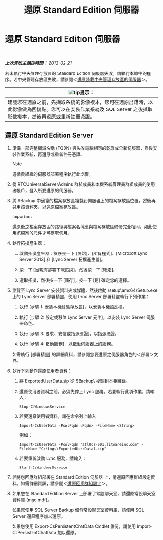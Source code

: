 ﻿---
title: 還原 Standard Edition 伺服器
TOCTitle: 還原 Standard Edition 伺服器
ms:assetid: d1845663-3138-4fd6-b3e7-337e294d40d8
ms:mtpsurl: https://technet.microsoft.com/zh-tw/library/Hh202190(v=OCS.15)
ms:contentKeyID: 52056226
ms.date: 08/10/2015
mtps_version: v=OCS.15
ms.translationtype: HT
---

# 還原 Standard Edition 伺服器

 

_**上次修改主題的時間：** 2013-02-21_

若未執行中央管理存放區的 Standard Edition 伺服器失敗，請執行本節中的程序。若中央管理存放區失敗，請參閱＜[還原裝載中央管理存放區的伺服器](lync-server-2013-restoring-the-server-hosting-the-central-management-store.md)＞。

<table>
<thead>
<tr class="header">
<th><img src="images/JJ205025.tip(OCS.15).gif" title="tip" alt="tip" />提示：</th>
</tr>
</thead>
<tbody>
<tr class="odd">
<td>建議您在還原之前，先擷取系統的影像複本，您可在還原出錯時，以此影像做為回復點。您可以在安裝作業系統及 SQL Server 之後擷取影像複本，然後再還原或重新註冊憑證。</td>
</tr>
</tbody>
</table>


## 還原 Standard Edition Server

1.  準備一部完整網域名稱 (FQDN) 與失敗電腦相同的乾淨或全新伺服器，然後安裝作業系統，再還原或重新註冊憑證。
    
    > [!NOTE]  
    > 遵循貴組織的伺服器部署程序執行此步驟。
    


2.  從 RTCUniversalServerAdmins 群組成員和本機系統管理員群組成員的使用者帳戶，登入所要還原的伺服器。

3.  將 $Backup 中適當的檔案存放區複製到伺服器上的檔案存放區位置，然後再共用該資料夾，以還原檔案存放區。
    
    > [!IMPORTANT]  
    > 還原後之檔案存放區的路徑與檔案名稱應與檔案存放區備份完全相同，如此使用該檔案的元件才可存取使用。
    


4.  執行拓撲產生器：
    
    1.  啟動拓撲產生器：依序按一下 \[開始\]、\[所有程式\]、\[Microsoft Lync Server 2013\] 和 \[Lync Server 拓撲產生器\]。
    
    2.  按一下 \[從現有部署下載拓撲\]，然後按一下 \[確定\]。
    
    3.  選取拓撲，然後按一下 \[儲存\]。按一下 \[是\] 確定您的選擇。

5.  瀏覽至 Lync Server 安裝資料夾或媒體，然後啟動 \\setup\\amd64\\Setup.exe 上的 Lync Server 部署精靈。使用 Lync Server 部署精靈執行下列作業：
    
    1.  執行 \[步驟 1: 安裝本機組態存放區\]，以安裝本機設定檔。
    
    2.  執行 \[步驟 2: 設定或移除 Lync Server 元件\]，以安裝 Lync Server 伺服器角色。
    
    3.  執行 \[步驟 3: 要求、安裝或指派憑證\]，以指派憑證。
    
    4.  執行 \[步驟 4: 啟動服務\]，以啟動伺服器上的服務。
    
    如需執行 \[部署精靈\] 的詳細資料，請參閱您要還原之伺服器角色的＜部署＞文件。

6.  執行下列動作還原使用者資料：
    
    1.  將 ExportedUserData.zip 從 $Backup\\ 複製到本機目錄。
    
    2.  還原使用者資料之前，必須先停止 Lync 服務。若要執行此項作業，請輸入：
        
            Stop-CsWindowsService
    
    3.  若要還原使用者資料，請在命令列上輸入：
        
            Import-CsUserData -PoolFqdn <Fqdn> -FileName <String>
        
        例如：
        
            Import-CsUserData -PoolFqdn "atl0cs-001.litwareinc.com" -FileName "C:\Logs\ExportedUserDatal.zip"
    
    4.  若要重新啟動 Lync 服務，請輸入︰
        
            Start-CsWindowsService

7.  若將您回應群組部署在 Standard Edition 伺服器 上，請還原回應群組設定資料。如需詳細資訊，請參閱＜[還原回應群組設定](lync-server-2013-restoring-response-group-settings.md)＞。

8.  如果您在 Standard Edition Server 上部署了常設聊天室，請還原常設聊天室資料庫 (mgc.mdf)。
    
    如果您使用 SQL Server Backup 備份常設聊天室資料庫，請使用 SQL Server 還原程序加以還原。
    
    如果您使用 Export-CsPersistentChatData Cmdlet 備份，請使用 Import-CsPersistentChatData 加以還原。

